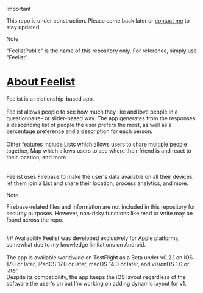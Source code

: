 > [!IMPORTANT]
> This repo is under construction. Please come back later or [contact me](mailto:holygent@outlook.com) to stay updated.

> [!NOTE]
> "FeelistPublic" is the name of this repository only. For reference, simply use "Feelist".

# [About Feelist](./README.md)
Feelist is a relationship-based app.
<br><br>
Feelist allows people to see how much they like and love people in a questionnaire- or slider-based way. The app generates from the responses a descending list of people the user prefers the most, as well as a percentage preference and a description for each person.
<br><br>
Other features include Lists which allows users to share multiple people together, Map which allows users to see where their friend is and react to their location, and more.
<br><br><br>
Feelist uses Firebase to make the user's data available on all their devices, let them join a List and share their location, process analytics, and more.
> [!NOTE]
> Firebase-related files and information are not included in this repository for security purposes. However, non-risky functions like read or write may be found across the repo.

<br>
## Availability
Feelist was developed exclusively for Apple platforms, somewhat due to my knowledge limitations on Android.
<br><br>
The app is available worldwide on TestFlight as a Beta under v0.2.1 on iOS 17.0 or later, iPadOS 17.0 or later, macOS 14.0 or later, and visionOS 1.0 or later.
<br>
Despite its compatibility, the app keeps the iOS layout regardless of the software the user's on but I'm working on adding dynamic layout for v1.
